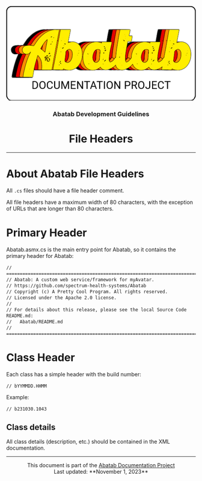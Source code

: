 <div align="center">
	<img src="../../_attachments/Logo/AbatabDocumentationProjectLogo.png">
	<h3>
			Abatab Development Guidelines
	</h3>
		<h1>
			File Headers
	</h1>
</div>

***

# About Abatab File Headers

All `.cs` files should have a file header comment.

All file headers have a maximum width of 80 characters, with the exception of URLs that are longer than 80 characters.

# Primary Header

Abatab.asmx.cs is the main entry point for Abatab, so it contains the primary header for Abatab:

```text
// =============================================================================
// Abatab: A custom web service/framework for myAvatar.
// https://github.com/spectrum-health-systems/Abatab
// Copyright (c) A Pretty Cool Program. All rights reserved.
// Licensed under the Apache 2.0 license.
//
// For details about this release, please see the local Source Code README.md:
//   Abatab/README.md
// =============================================================================
```

# Class Header

Each class has a simple header with the build number:

```text
// bYYMMDD.HHMM
```

Example:

```text
// b231030.1043
```

## Class details

All class details (description, etc.) should be contained in the XML documentation.


***

<div align="center">
	This document is part of the <a href="https://spectrum-health-systems.github.io/Abatab-Documentation-Project/">Abatab Documentation Project</a>
	<br>
	Last updated: **November 1, 2023**
</div>